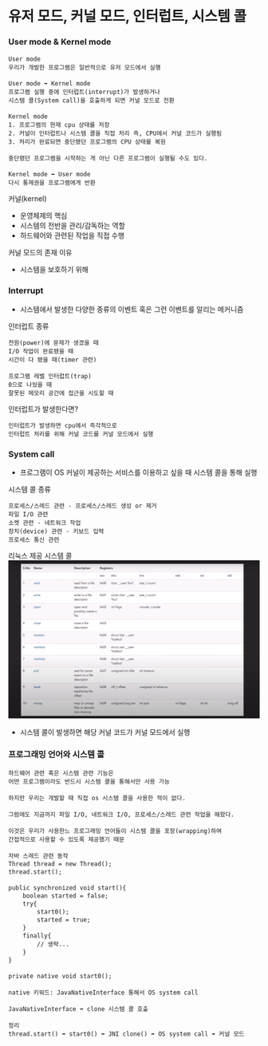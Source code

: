 # 유저 모드, 커널 모드, 인터럽트, 시스템 콜

### User mode & Kernel mode

```text
User mode
우리가 개발한 프로그램은 일반적으로 유저 모드에서 실행 

User mode ➡️ Kernel mode 
프로그램 실행 중에 인터럽트(interrupt)가 발생하거나 
시스템 콜(System call)을 호출하게 되면 커널 모드로 전환 

Kernel mode
1. 프로그램의 현재 cpu 상태를 저장 
2. 커널이 인터럽트나 시스템 콜을 직접 처리 즉, CPU에서 커널 코드가 실행됨 
3. 처리가 완료되면 중단됐던 프로그램의 CPU 상태를 복원 

중단됐던 프로그램을 시작하는 게 아닌 다른 프로그램이 실행될 수도 있다. 

Kernel mode ➡️ User mode
다시 통제권을 프로그램에게 반환 
```

커널(kernel)
- 운영체제의 핵심 
- 시스템의 전반을 관리/감독하는 역할
- 하드웨어와 관련된 작업을 직접 수행 

커널 모드의 존재 이유 
- 시스템을 보호하기 위해

### Interrupt

- 시스템에서 발생한 다양한 종류의 이벤트 혹은 그런 이벤트를 알리는 메커니즘 

인터럽트 종류
```text
전원(power)에 문제가 생겼을 때
I/O 작업이 완료됐을 때 
시간이 다 됐을 때(timer 관련)

프로그램 레벨 인터럽트(trap)
0으로 나눴을 때 
잘못된 메모리 공간에 접근을 시도할 때  
```

인터럽트가 발생한다면?
```text
인터럽트가 발생하면 cpu에서 즉각적으로 
인터럽트 처리를 위해 커널 코드를 커널 모드에서 실행 
```

### System call 

- 프로그램이 OS 커널이 제공하는 서비스를 이용하고 싶을 때 시스템 콜을 통해 실행 

시스템 콜 종류
```text
프로세스/스레드 관련 - 프로세스/스레드 생성 or 제거 
파일 I/O 관련 
소켓 관련 - 네트워크 작업 
장치(device) 관련 - 키보드 입력 
프로세스 통신 관련 
```

리눅스 제공 시스템 콜 
![19.png](Image%2F19.png)


- 시스템 콜이 발생하면 해당 커널 코드가 커널 모드에서 실행 

### 프로그래밍 언어와 시스템 콜

```text
하드웨어 관련 혹은 시스템 관련 기능은 
어떤 프로그램이라도 반드시 시스템 콜을 통해서만 사용 가능 

하지만 우리는 개발할 때 직접 os 시스템 콜을 사용한 적이 없다. 

그럼에도 지금까지 파일 I/O, 네트워크 I/O, 프로세스/스레드 관련 작업을 해왔다. 

이것은 우리가 사용한느 프로그래밍 언어들이 시스템 콜을 포장(wrapping)하여 
간접적으로 사용할 수 있도록 제공했기 때문 

자바 스레드 관련 동작 
Thread thread = new Thread();
thread.start();

public synchronized void start(){
    boolean started = false;
    try{
        start0();
        started = true;    
    }
    finally{
        // 생략... 
    }
}

private native void start0();

native 키워드: JavaNativeInterface 통해서 OS system call 

JavaNativeInterface ➡️ clone 시스템 콜 호출 

정리 
thread.start() ➡️ start0() ➡️ JNI clone() ➡️ OS system call ➡️ 커널 모드 
```

